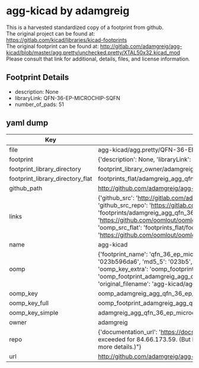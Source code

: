 # agg-kicad by adamgreig  
This is a harvested standardized copy of a footprint from github.  
The original project can be found at:  
https://gitlab.com/kicad/libraries/kicad-footprints  
The original footprint can be found at:
http://gitlab.com/adamgreig/agg-kicad/blob/master/agg.pretty/unchecked.pretty/XTAL50x32.kicad_mod
Please consult that link for additional, details, files, and license information.  
## Footprint Details
* description: None  
* libraryLink: QFN-36-EP-MICROCHIP-SQFN  
* number_of_pads: 51  
## yaml dump  
| Key | Value |  
| --- | --- |  
| file | agg-kicad/agg.pretty/QFN-36-EP-MICROCHIP-SQFN.kicad_mod |  
| footprint | {'description': None, 'libraryLink': 'QFN-36-EP-MICROCHIP-SQFN', 'number_of_pads': 51} |  
| footprint_library_directory | footprint_library_owner/adamgreig_agg-kicad |  
| footprint_library_directory_flat | footprints_flat/adamgreig_agg_qfn_36_ep_microchip_sqfn/working |  
| github_path | http://github.com/adamgreig/agg-kicad/blob/master/agg.pretty/QFN-36-EP-MICROCHIP-SQFN.kicad_mod |  
| links | {'github_src': 'http://gitlab.com/adamgreig/agg-kicad/blob/master/agg.pretty/unchecked.pretty/XTAL50x32.kicad_mod', 'github_src_repo': 'https://gitlab.com/kicad/libraries/kicad-footprints', 'oomp_bot': 'footprints/adamgreig_agg_qfn_36_ep_microchip_sqfn/working', 'oomp_bot_github': 'https://github.com/oomlout/oomlout_oomp_footprint_bot/tree/main/footprints/adamgreig_agg_qfn_36_ep_microchip_sqfn/working', 'oomp_src_flat': 'footprints_flat/footprints_flat/adamgreig_agg_qfn_36_ep_microchip_sqfn/working', 'oomp_src_flat_github': 'https://github.com/oomlout/oomlout_oomp_footprint_src/tree/main/footprints_flat/adamgreig_agg_qfn_36_ep_microchip_sqfn/working'} |  
| name | agg-kicad |  
| oomp | {'footprint_name': 'qfn_36_ep_microchip_sqfn', 'library_name': 'agg', 'md5': '023b596da69578f6e5f276dc9a746651', 'md5_10': '023b596da6', 'md5_5': '023b5', 'md5_6': '023b59', 'oomp_key': 'oomp_adamgreig_agg_qfn_36_ep_microchip_sqfn', 'oomp_key_extra': 'oomp_footprint_adamgreig_agg_qfn_36_ep_microchip_sqfn', 'oomp_key_full': 'oomp_footprint_adamgreig_agg_qfn_36_ep_microchip_sqfn_023b59', 'oomp_key_simple': 'adamgreig_agg_qfn_36_ep_microchip_sqfn', 'original_filename': 'agg-kicad/agg.pretty/QFN-36-EP-MICROCHIP-SQFN.kicad_mod', 'owner_name': 'adamgreig'} |  
| oomp_key | oomp_adamgreig_agg_qfn_36_ep_microchip_sqfn |  
| oomp_key_full | oomp_footprint_adamgreig_agg_qfn_36_ep_microchip_sqfn |  
| oomp_key_simple | adamgreig_agg_qfn_36_ep_microchip_sqfn |  
| owner | adamgreig |  
| repo | {'documentation_url': 'https://docs.github.com/rest/overview/resources-in-the-rest-api#rate-limiting', 'message': "API rate limit exceeded for 84.66.173.59. (But here's the good news: Authenticated requests get a higher rate limit. Check out the documentation for more details.)"} |  
| url | http://github.com/adamgreig/agg-kicad |  

